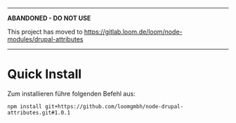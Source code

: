 
---
**ABANDONED - DO NOT USE**

This project has moved to https://gitlab.loom.de/loom/node-modules/drupal-attributes 

---

# Quick Install

Zum installieren führe folgenden Befehl aus:

`npm install git+https://github.com/loomgmbh/node-drupal-attributes.git#1.0.1`
